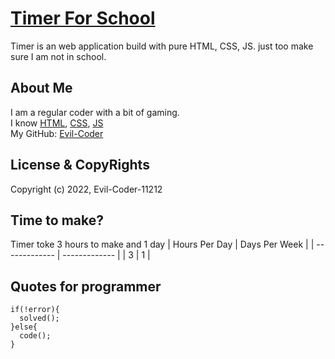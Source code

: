 # [Timer For School](https://evil-coder-11212.github.io/Stop-Watch/)

Timer is an web application build with pure HTML, CSS, JS. just too make sure I am not in school.

## About Me

I am a regular coder with a bit of gaming.<br/>
I know [HTML](https://en.wikipedia.org/wiki/HTML), [CSS](https://en.wikipedia.org/wiki/CSS), [JS](https://en.wikipedia.org/wiki/JS)<br/>
My GitHub: [Evil-Coder](https://github.com/Evil-Coder-11212)

## License & CopyRights

Copyright (c) 2022, Evil-Coder-11212<br/>

## Time to make?

Timer toke 3 hours to make and 1 day
| Hours Per Day | Days Per Week |
| ------------- | ------------- |
| 3 | 1 |

## Quotes for programmer

```
if(!error){
  solved();
}else{
  code();
}
```
